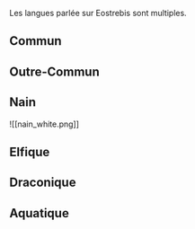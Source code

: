 
Les langues parlée sur Eostrebis sont multiples.

## Commun

## Outre-Commun

## Nain
![[nain_white.png]]

## Elfique

## Draconique

## Aquatique

